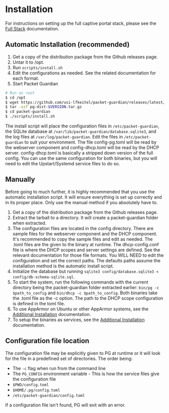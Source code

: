 # Installation

For instructions on setting up the full captive portal stack, please see the [Full Stack](full-stack.md) documentation.

## Automatic Installation (recommended)

1. Get a copy of the distribution package from the Github releases page.
2. Untar it to /opt.
3. Run `scripts/install.sh`
4. Edit the configurations as needed. See the related documentation for each format.
5. Start Packet Guardian

```bash
# Run as root
$ cd /opt
$ wget https://github.com/usi-lfkeitel/packet-guardian/releases/latest/pg-dist-$VERSION.tar.gz
$ tar -xzf pg-dist-$VERSION.tar.gz
$ cd packet-guardian
$ ./scripts/install.sh
```

The install script will place the configuration files in `/etc/packet-guardian`, the SQLite database at `/var/lib/packet-guardian/database.sqlite3`, and the log files at `/var/log/packet-guardian`. Edit the files in `/etc/packet-guardian` to suit your environment. The file config-pg.toml will be read by the webserver component and config-dhcp.toml will be read by the DHCP server. config-dhcp.toml is basically a stripped down version of the full config. You can use the same configuration for both binaries, but you will need to edit the Upstart/Systemd service files to do so.

## Manually

Before going to much further, it is highly recommended that you use the automatic installation script. It will ensure everything is set up correctly and in its proper place. Only use the manual method if you absolutely have to.

1. Get a copy of the distribution package from the Github releases page.
2. Extract the tarball to a directory. It will create a packet-guardian folder when extracted.
3. The configuration files are located in the config directory. There are sample files for the webserver component and the DHCP component. It's recommended to copy the sample files and edit as needed. The .toml files are the given to the binary at runtime. The dhcp-config.conf file is where the DHCP scopes and server settings are defined. See the relevant documentation for those file formats. You WILL NEED to edit the configuration and set the correct paths. The defaults paths assume the installation method is the automatic install script.
4. Initialize the database but running `sqlite3 config/database.sqlite3 < config/db-schema-sqlite.sql`.
4. To start the system, run the following commands with the current directory being the packet-guardian folder extracted earlier: `bin/pg -c $path_to_config` and `bin/dhcp -c $path_to_config`. Both binaries take the .toml file as the -c option. The path to the DHCP scope configuration is defined in the toml file.
5. To use AppArmor on Ubuntu or other AppArmor systems, see the [Additional Installation](additional-installation.md) documentation.
6. To setup the binaries as services, see the [Additional Installation](additional-installation.md) documentation.

## Configuration file location

The configuration file may be explicitly given to PG at runtime or it will look for the file in a predefined set of directories. The order being:

- The `-c` flag when run from the command line
- The `PG_CONFIG` environment variable - This is how the service files give the configuration file
- `$PWD/config.toml`
- `$HOME/.pg/config.toml`
- `/etc/packet-guardian/config.toml`

If a configuration file isn't found, PG will exit with an error.
